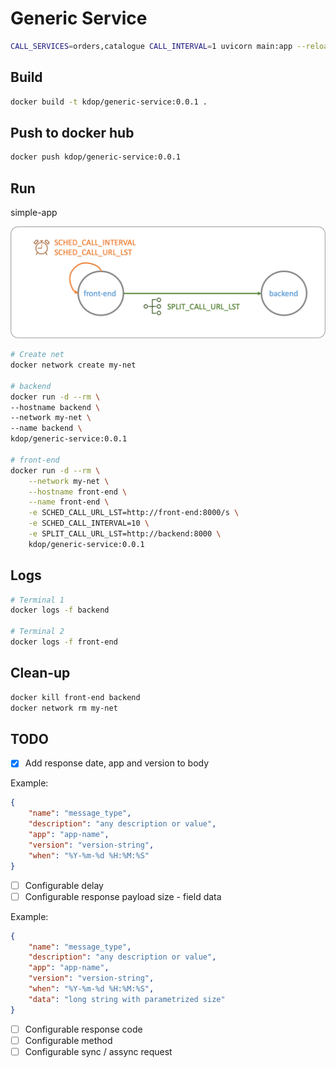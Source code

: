 # Generic Service

```bash
CALL_SERVICES=orders,catalogue CALL_INTERVAL=1 uvicorn main:app --reload
```

## Build

```bash
docker build -t kdop/generic-service:0.0.1 .
```

## Push to docker hub

```bash
docker push kdop/generic-service:0.0.1
```

## Run

simple-app

![simple app demo](../../../media/simul-shop-fb.png)

```bash
# Create net
docker network create my-net

# backend
docker run -d --rm \
--hostname backend \
--network my-net \
--name backend \
kdop/generic-service:0.0.1

# front-end
docker run -d --rm \
    --network my-net \
    --hostname front-end \
    --name front-end \
    -e SCHED_CALL_URL_LST=http://front-end:8000/s \
    -e SCHED_CALL_INTERVAL=10 \
    -e SPLIT_CALL_URL_LST=http://backend:8000 \
    kdop/generic-service:0.0.1
```

## Logs

```bash
# Terminal 1
docker logs -f backend

# Terminal 2
docker logs -f front-end
```

## Clean-up

```bash
docker kill front-end backend
docker network rm my-net
```

## TODO

- [x] Add response date, app and version to body

Example:

```json
{
    "name": "message_type",
    "description": "any description or value",
    "app": "app-name",
    "version": "version-string",
    "when": "%Y-%m-%d %H:%M:%S"
}
```

- [ ] Configurable delay
- [ ] Configurable response payload size - field data

Example:

```json
{
    "name": "message_type",
    "description": "any description or value",
    "app": "app-name",
    "version": "version-string",
    "when": "%Y-%m-%d %H:%M:%S",
    "data": "long string with parametrized size"
}
```

- [ ] Configurable response code
- [ ] Configurable method
- [ ] Configurable sync / assync request
